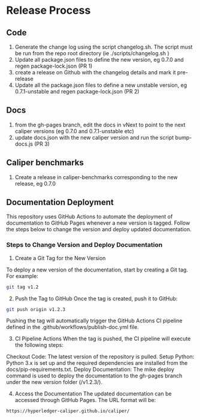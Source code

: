 # Release Process

## Code
1. Generate the change log using the script changelog.sh. The script must be run from the repo root directory (ie ./scripts/changelog.sh <commit to start from> <new version>)
2. Update all package.json files to define the new version, eg 0.7.0 and regen package-lock.json (PR 1)
3. create a release on Github with the changelog details and mark it pre-release
4. Update all the package.json files to define a new unstable version, eg 0.7.1-unstable and regen package-lock.json (PR 2)

## Docs
1. from the gh-pages branch, edit the docs in vNext to point to the next caliper versions (eg 0.7.0 and 0.7.1-unstable etc)
2. update docs.json with the new caliper version and run the script bump-docs.js (PR 3)

## Caliper benchmarks
1. Create a release in caliper-benchmarks corresponding to the new release, eg 0.7.0

## Documentation Deployment

This repository uses GitHub Actions to automate the deployment of documentation to GitHub Pages whenever a new version is tagged. Follow the steps below to change the version and deploy updated documentation.

### Steps to Change Version and Deploy Documentation

1. Create a Git Tag for the New Version

To deploy a new version of the documentation, start by creating a Git tag. For example:

```bash
git tag v1.2
```

2. Push the Tag to GitHub
Once the tag is created, push it to GitHub:

```bash
git push origin v1.2.3
```

Pushing the tag will automatically trigger the GitHub Actions CI pipeline defined in the .github/workflows/publish-doc.yml file.

3. CI Pipeline Actions
When the tag is pushed, the CI pipeline will execute the following steps:

Checkout Code: The latest version of the repository is pulled.
Setup Python: Python 3.x is set up and the required dependencies are installed from the docs/pip-requirements.txt.
Deploy Documentation: The mike deploy command is used to deploy the documentation to the gh-pages branch under the new version folder (/v1.2.3/).

4. Access the Documentation
The updated documentation can be accessed through GitHub Pages. The URL format will be:

```bash
https://hyperledger-caliper.github.io/caliper/
```
